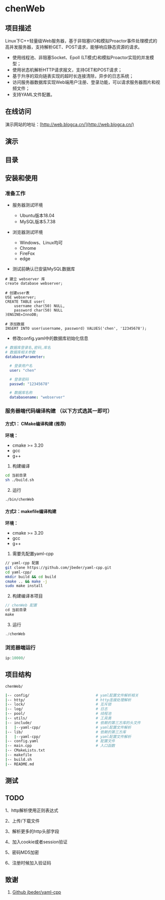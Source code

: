 # chenWeb

## 项目描述

Linux下C++轻量级Web服务器，基于非阻塞I/O和模拟Proactor事件处理模式的高并发服务器，支持解析GET、POST请求，能够响应静态资源的请求。
 
- 使用线程池、非阻塞Socket、Epoll (LT模式)和模拟Proactor实现的并发模型；
- 使用状态机解析HTTP请求报文，支持GET和POST请求；
- 基于升序的双向链表实现的超时长连接清除，异步的日志系统；
- 访问服务器数据库实现Web端用户注册、登录功能，可以请求服务器图片和视频文件；
- 支持YAML文件配置。

## 在线访问

演示网站的地址：[http://web.blogca.cn/](http://web.blogca.cn/)

## 演示

## 目录


## 安装和使用
### 准备工作
* 服务器测试环境
    * Ubuntu版本18.04
    * MySQL版本5.7.38
* 浏览器测试环境
    * Windows、Linux均可
    * Chrome
    * FireFox
    * edge

* 测试前确认已安装MySQL数据库

```mysql
# 建立 webserver 库
create database webserver;

# 创建user表
USE webserver;
CREATE TABLE user(
    username char(50) NULL,
    password char(50) NULL
)ENGINE=InnoDB;

# 添加数据
INSERT INTO user(username, password) VALUES('chen', '12345678');
```

* 修改config.yaml中的数据库初始化信息

```yaml
# 数据库登录名,密码,库名
# 数据库相关参数
databaseParameter:

  # 登录用户名
  user: "chen"

  # 登录密码
  passwd: "12345678"

  # 数据库名称
  databasename: "webserver"
```

### 服务器端代码编译构建 （以下方式选其一即可）
#### 方式1： CMake编译构建 (推荐)
**环境：**
- cmake >= 3.20
- gcc
- g++

1. 构建编译
```bash
cd 当前目录
sh ./build.sh
```
2. 运行
```bash
./bin/chenWeb
```


#### 方式2：makefile编译构建
**环境：**
- cmake >= 3.20
- gcc
- g++


1. 需要先配置yaml-cpp
```bash
// yaml-cpp 配置
git clone https://github.com/jbeder/yaml-cpp.git
cd yaml-cpp/
mkdir build && cd build
cmake .. && make -j
sudo make install
```

2. 构建编译本项目
```c++
// chenWeb 配置
cd 当前目录
make
```
3. 运行
```c++
./chenWeb
```

### 浏览器端运行
```c++
ip:10000/
```

## 项目结构

```bash
chenWeb/

|-- config/                              # yaml配置文件解析相关
|-- http/                                # http连接处理解析
|-- lock/                                # 互斥锁
|-- log/                                 # 日志
|-- pool/                                # 线程池
|-- utils/                            	 # 工具类
|-- include/                             # 依赖的第三方库的头文件
|   |--yaml-cpp/                         # yaml配置文件解析
|-- lib/                                 # 依赖的第三方库
|   |--yaml-cpp/                         # yaml配置文件解析
|-- config.yaml                          # 配置文件
|-- main.cpp                             # 入口函数
|-- CMakeLists.txt
|-- makefile     
|-- build.sh
|-- README.md
```

## 测试

## TODO
1、http解析使用正则表达式

2、上传/下载文件

3、解析更多的http头部字段

4、加入cookie或者session验证

5、密码MD5加密

6、注册时候加入验证码


## 致谢
1. [Github jbeder/yaml-cpp](https://github.com/jbeder/yaml-cpp)

